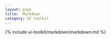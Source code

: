 ```yaml
---
layout: page
title:  Markdown
category: UI toolkit
---
```


{% include ui-toolkit/markdown/markdown.md %}
